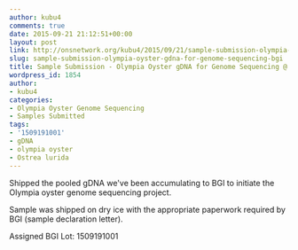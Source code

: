 ```yaml
---
author: kubu4
comments: true
date: 2015-09-21 21:12:51+00:00
layout: post
link: http://onsnetwork.org/kubu4/2015/09/21/sample-submission-olympia-oyster-gdna-for-genome-sequencing-bgi/
slug: sample-submission-olympia-oyster-gdna-for-genome-sequencing-bgi
title: Sample Submission - Olympia Oyster gDNA for Genome Sequencing @ BGI
wordpress_id: 1854
author:
- kubu4
categories:
- Olympia Oyster Genome Sequencing
- Samples Submitted
tags:
- '1509191001'
- gDNA
- olympia oyster
- Ostrea lurida
---
```


Shipped the pooled gDNA we've been accumulating to BGI to initiate the Olympia oyster genome sequencing project.

Sample was shipped on dry ice with the appropriate paperwork required by BGI (sample declaration letter).

Assigned BGI Lot: 1509191001
